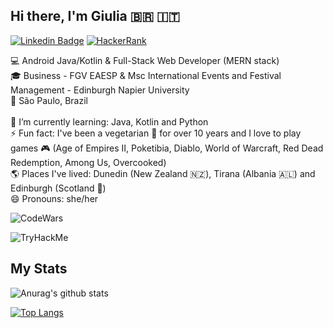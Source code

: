 ## Hi there, I'm Giulia :brazil: :it:
[![Linkedin Badge](https://img.shields.io/badge/-LinkedIn-blue?style=for-the-badge&logo=Linkedin&logoColor=white&link=https://www.linkedin.com/in/giuliaroperto/)](https://www.linkedin.com/in/giuliaroperto/) [![HackerRank](https://img.shields.io/badge/-Hackerrank-success?style=for-the-badge&logo=HackerRank&logoColor=white&link=https://www.hackerrank.com/giu_roperto)](https://www.hackerrank.com/giu_roperto) 

:computer: Android Java/Kotlin & Full-Stack Web Developer (MERN stack)<br/>
:mortar_board: Business - FGV EAESP & Msc International Events and Festival Management - Edinburgh Napier University<br/>
:city_sunset: São Paulo, Brazil<br/>
<br/>
:construction: I’m currently learning: Java, Kotlin and Python<br/>
⚡ Fun fact: I've been a vegetarian 🌱 for over 10 years and I love to play games :video_game: (Age of Empires II, Poketibia, Diablo, World of Warcraft, Red Dead Redemption, Among Us, Overcooked)<br/>
🌎 Places I've lived: Dunedin (New Zealand 🇳🇿), Tirana (Albania 🇦🇱) and Edinburgh (Scotland 🏴󠁧󠁢󠁳󠁣󠁴󠁿󠁧󠁢)<br/>
😄 Pronouns: she/her

![CodeWars](https://www.codewars.com/users/giurop/badges/large)

![TryHackMe](https://tryhackme-badges.s3.amazonaws.com/grop.png)

## My Stats

![Anurag's github stats](https://github-readme-stats.vercel.app/api?username=giuroperto&count_private=true&theme=radical&show_icons=true)

[![Top Langs](https://github-readme-stats.vercel.app/api/top-langs/?username=giuroperto&layout=compact&theme=radical)](https://github.com/anuraghazra/github-readme-stats)

<!--[![willianrod's wakatime stats](https://github-readme-stats.vercel.app/api/wakatime?username=giuroperto)](https://github.com/anuraghazra/github-readme-stats)

**giuroperto/giuroperto** is a ✨ _special_ ✨ repository because its `README.md` (this file) appears on your GitHub profile.

Here are some ideas to get you started:

- 🔭 I’m currently working on ...
- 👯 I’m looking to collaborate on ...
- 🤔 I’m looking for help with ...
- 💬 Ask me about ...
- 📫 How to reach me: ...
-->
